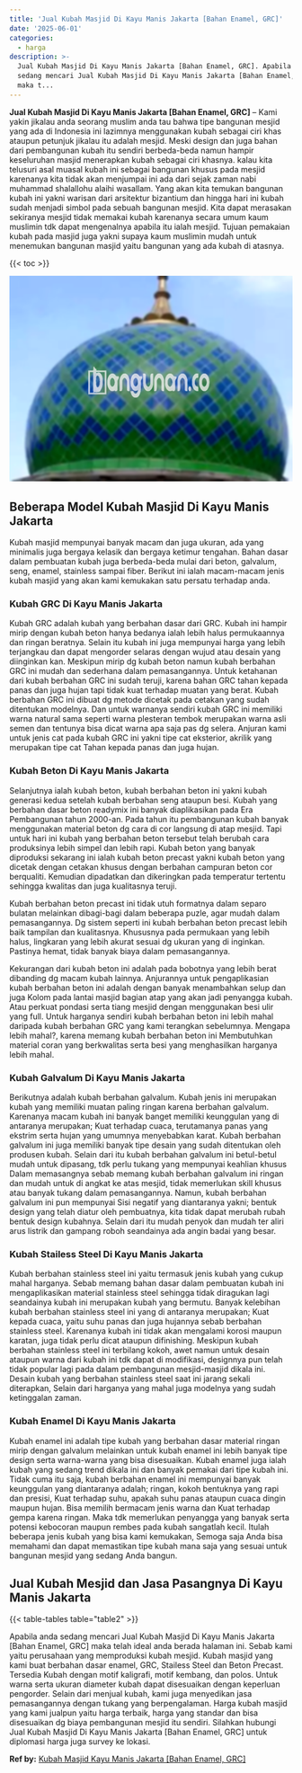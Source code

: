 ```yaml
---
title: 'Jual Kubah Masjid Di Kayu Manis Jakarta [Bahan Enamel, GRC]'
date: '2025-06-01'
categories:
  - harga
description: >-
  Jual Kubah Masjid Di Kayu Manis Jakarta [Bahan Enamel, GRC]. Apabila anda
  sedang mencari Jual Kubah Masjid Di Kayu Manis Jakarta [Bahan Enamel, GRC]
  maka t...
---
```


**Jual Kubah Masjid Di Kayu Manis Jakarta \[Bahan Enamel, GRC\]** – Kami yakin jikalau anda seorang muslim anda tau bahwa tipe bangunan mesjid yang ada di Indonesia ini lazimnya menggunakan kubah sebagai ciri khas ataupun petunjuk jikalau itu adalah mesjid. Meski design dan juga bahan dari pembangunan kubah itu sendiri berbeda-beda namun hampir keseluruhan masjid menerapkan kubah sebagai ciri khasnya. kalau kita telusuri asal muasal kubah ini sebagai bangunan khusus pada mesjid karenanya kita tidak akan menjumpai ini ada dari sejak zaman nabi muhammad shalallohu alaihi wasallam. Yang akan kita temukan bangunan kubah ini yakni warisan dari arsitektur bizantium dan hingga hari ini kubah sudah menjadi simbol pada sebuah bangunan mesjid. Kita dapat merasakan sekiranya mesjid tidak memakai kubah karenanya secara umum kaum muslimin tdk dapat mengenalnya apabila itu ialah mesjid. Tujuan pemakaian kubah pada masjid juga yakni supaya kaum muslimin mudah untuk menemukan bangunan masjid yaitu bangunan yang ada kubah di atasnya.

{{< toc >}}

![Jual Kubah Masjid Di Kayu Manis Jakarta [Bahan Enamel, GRC]](/images/jual-kubah-masjid-22.png)

## Beberapa Model Kubah Masjid Di Kayu Manis Jakarta

Kubah masjid mempunyai banyak macam dan juga ukuran, ada yang minimalis juga bergaya kelasik dan bergaya ketimur tengahan. Bahan dasar dalam pembuatan kubah juga berbeda-beda mulai dari beton, galvalum, seng, enamel, stainless sampai fiber. Berikut ini ialah macam-macam jenis kubah masjid yang akan kami kemukakan satu persatu terhadap anda.

### Kubah GRC Di Kayu Manis Jakarta

Kubah GRC adalah kubah yang berbahan dasar dari GRC. Kubah ini hampir mirip dengan kubah beton hanya bedanya ialah lebih halus permukaannya dan ringan beratnya. Selain itu kubah ini juga mempunyai harga yang lebih terjangkau dan dapat mengorder selaras dengan wujud atau desain yang diinginkan kan. Meskipun mirip dg kubah beton namun kubah berbahan GRC ini mudah dan sederhana dalam pemasangannya. Untuk ketahanan dari kubah berbahan GRC ini sudah teruji, karena bahan GRC tahan kepada panas dan juga hujan tapi tidak kuat terhadap muatan yang berat. Kubah berbahan GRC ini dibuat dg metode dicetak pada cetakan yang sudah ditentukan modelnya. Dan untuk warnanya sendiri kubah GRC ini memiliki warna natural sama seperti warna plesteran tembok merupakan warna asli semen dan tentunya bisa dicat warna apa saja pas dg selera. Anjuran kami untuk jenis cat pada kubah GRC ini yakni tipe cat eksterior, akrilik yang merupakan tipe cat Tahan kepada panas dan juga hujan.

### Kubah Beton Di Kayu Manis Jakarta

Selanjutnya ialah kubah beton, kubah berbahan beton ini yakni kubah generasi kedua setelah kubah berbahan seng ataupun besi. Kubah yang berbahan dasar beton readymix ini banyak diaplikasikan pada Era Pembangunan tahun 2000-an. Pada tahun itu pembangunan kubah banyak menggunakan material beton dg cara di cor langsung di atap mesjid. Tapi untuk hari ini kubah yang berbahan beton tersebut telah berubah cara produksinya lebih simpel dan lebih rapi. Kubah beton yang banyak diproduksi sekarang ini ialah kubah beton precast yakni kubah beton yang dicetak dengan cetakan khusus dengan berbahan campuran beton cor berqualiti. Kemudian dipadatkan dan dikeringkan pada temperatur tertentu sehingga kwalitas dan juga kualitasnya teruji.

Kubah berbahan beton precast ini tidak utuh formatnya dalam separo bulatan melainkan dibagi-bagi dalam beberapa puzle, agar mudah dalam pemasangannya. Dg sistem seperti ini kubah berbahan beton precast lebih baik tampilan dan kualitasnya. Khususnya pada permukaan yang lebih halus, lingkaran yang lebih akurat sesuai dg ukuran yang di inginkan. Pastinya hemat, tidak banyak biaya dalam pemasangannya.

Kekurangan dari kubah beton ini adalah pada bobotnya yang lebih berat dibanding dg macam kubah lainnya. Anjurannya untuk pengaplikasian kubah berbahan beton ini adalah dengan banyak menambahkan selup dan juga Kolom pada lantai masjid bagian atap yang akan jadi penyangga kubah. Atau perkuat pondasi serta tiang mesjid dengan menggunakan besi ulir yang full. Untuk harganya sendiri kubah berbahan beton ini lebih mahal daripada kubah berbahan GRC yang kami terangkan sebelumnya. Mengapa lebih mahal?, karena memang kubah berbahan beton ini Membutuhkan material coran yang berkwalitas serta besi yang menghasilkan harganya lebih mahal.

### Kubah Galvalum Di Kayu Manis Jakarta

Berikutnya adalah kubah berbahan galvalum. Kubah jenis ini merupakan kubah yang memiliki muatan paling ringan karena berbahan galvalum. Karenanya macam kubah ini banyak banget memiliki keunggulan yang di antaranya merupakan; Kuat terhadap cuaca, terutamanya panas yang ekstrim serta hujan yang umumnya menyebabkan karat. Kubah berbahan galvalum ini juga memiliki banyak tipe desain yang sudah ditentukan oleh produsen kubah. Selain dari itu kubah berbahan galvalum ini betul-betul mudah untuk dipasang, tdk perlu tukang yang mempunyai keahlian khusus Dalam memasangnya sebab memang kubah berbahan galvalum ini ringan dan mudah untuk di angkat ke atas mesjid, tidak memerlukan skill khusus atau banyak tukang dalam pemasangannya. Namun, kubah berbahan galvalum ini pun mempunyai Sisi negatif yang diantaranya yakni; bentuk design yang telah diatur oleh pembuatnya, kita tidak dapat merubah rubah bentuk design kubahnya. Selain dari itu mudah penyok dan mudah ter aliri arus listrik dan gampang roboh seandainya ada angin badai yang besar.

### Kubah Stailess Steel Di Kayu Manis Jakarta

Kubah berbahan stainless steel ini yaitu termasuk jenis kubah yang cukup mahal harganya. Sebab memang bahan dasar dalam pembuatan kubah ini mengaplikasikan material stainless steel sehingga tidak diragukan lagi seandainya kubah ini merupakan kubah yang bermutu. Banyak kelebihan kubah berbahan stainless steel ini yang di antaranya merupakan; Kuat kepada cuaca, yaitu suhu panas dan juga hujannya sebab berbahan stainless steel. Karenanya kubah ini tidak akan mengalami korosi maupun karatan, juga tidak perlu dicat ataupun difinishing. Meskipun kubah berbahan stainless steel ini terbilang kokoh, awet namun untuk desain ataupun warna dari kubah ini tdk dapat di modifikasi, designnya pun telah tidak popular lagi pada dalam pembangunan mesjid-masjid dikala ini. Desain kubah yang berbahan stainless steel saat ini jarang sekali diterapkan, Selain dari harganya yang mahal juga modelnya yang sudah ketinggalan zaman.

### Kubah Enamel Di Kayu Manis Jakarta

Kubah enamel ini adalah tipe kubah yang berbahan dasar material ringan mirip dengan galvalum melainkan untuk kubah enamel ini lebih banyak tipe design serta warna-warna yang bisa disesuaikan. Kubah enamel juga ialah kubah yang sedang trend dikala ini dan banyak pemakai dari tipe kubah ini. Tidak cuma itu saja, kubah berbahan enamel ini mempunyai banyak keunggulan yang diantaranya adalah; ringan, kokoh bentuknya yang rapi dan presisi, Kuat terhadap suhu, apakah suhu panas ataupun cuaca dingin maupun hujan. Bisa memilih bermacam jenis warna dan Kuat terhadap gempa karena ringan. Maka tdk memerlukan penyangga yang banyak serta potensi kebocoran maupun rembes pada kubah sangatlah kecil. Itulah beberapa jenis kubah yang bisa kami kemukakan, Semoga saja Anda bisa memahami dan dapat memastikan tipe kubah mana saja yang sesuai untuk bangunan mesjid yang sedang Anda bangun.

## Jual Kubah Mesjid dan Jasa Pasangnya Di Kayu Manis Jakarta

{{< table-tables table="table2" >}}

Apabila anda sedang mencari Jual Kubah Masjid Di Kayu Manis Jakarta \[Bahan Enamel, GRC\] maka telah ideal anda berada halaman ini. Sebab kami yaitu perusahaan yang memproduksi kubah mesjid. Kubah masjid yang kami buat berbahan dasar enamel, GRC, Stailess Steel dan Beton Precast. Tersedia Kubah dengan motif kaligrafi, motif kembang, dan polos. Untuk warna serta ukuran diameter kubah dapat disesuaikan dengan keperluan pengorder. Selain dari menjual kubah, kami juga menyedikan jasa pemasangannya dengan tukang yang berpengalaman. Harga kubah masjid yang kami jualpun yaitu harga terbaik, harga yang standar dan bisa disesuaikan dg biaya pembangunan mesjid itu sendiri. Silahkan hubungi Jual Kubah Masjid Di Kayu Manis Jakarta \[Bahan Enamel, GRC\] untuk diplomasi harga juga survey ke lokasi.

**Ref by:** [Kubah Masjid Kayu Manis Jakarta [Bahan Enamel, GRC]](https://id.wikipedia.org/wiki/Kubah)
